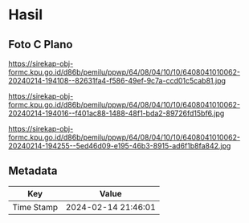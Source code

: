 # Hasil

## Foto C Plano

https://sirekap-obj-formc.kpu.go.id/d86b/pemilu/ppwp/64/08/04/10/10/6408041010062-20240214-194108--82631fa4-f586-49ef-9c7a-ccd01c5cab81.jpg

https://sirekap-obj-formc.kpu.go.id/d86b/pemilu/ppwp/64/08/04/10/10/6408041010062-20240214-194016--f401ac88-1488-48f1-bda2-89726fd15bf6.jpg

https://sirekap-obj-formc.kpu.go.id/d86b/pemilu/ppwp/64/08/04/10/10/6408041010062-20240214-194255--5ed46d09-e195-46b3-8915-ad6f1b8fa842.jpg


## Metadata

| Key        | Value               |
| ---------- | ------------------- |
| Time Stamp | 2024-02-14 21:46:01 |



